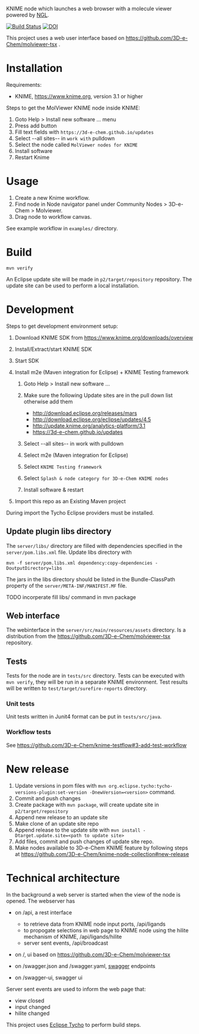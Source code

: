 KNIME node which launches a web browser with a molecule viewer powered by [NGL](https://github.com/arose/ngl).

[![Build Status](https://travis-ci.org/3D-e-Chem/knime-molviewer.svg?branch=master)](https://travis-ci.org/3D-e-Chem/knime-molviewer)
[![DOI](https://zenodo.org/badge/DOI/10.5281/zenodo.168569.svg)](https://doi.org/10.5281/zenodo.168569)

This project uses a web user interface based on https://github.com/3D-e-Chem/molviewer-tsx .

# Installation

Requirements:

* KNIME, https://www.knime.org, version 3.1 or higher

Steps to get the MolViewer KNIME node inside KNIME:

1. Goto Help > Install new software ... menu
2. Press add button
3. Fill text fields with `https://3d-e-chem.github.io/updates`
4. Select --all sites-- in `work with` pulldown
5. Select the node called `MolViewer nodes for KNIME`
6. Install software
7. Restart Knime

# Usage

1. Create a new Knime workflow.
2. Find node in Node navigator panel under Community Nodes > 3D-e-Chem > Molviewer.
3. Drag node to workflow canvas.

See example workflow in `examples/` directory.

# Build

```
mvn verify
```

An Eclipse update site will be made in `p2/target/repository` repository.
The update site can be used to perform a local installation.

# Development

Steps to get development environment setup:

1. Download KNIME SDK from https://www.knime.org/downloads/overview
2. Install/Extract/start KNIME SDK
3. Start SDK
4. Install m2e (Maven integration for Eclipse) + KNIME Testing framework

    1. Goto Help > Install new software ...
    2. Make sure the following Update sites are in the pull down list otherwise add them

        * http://download.eclipse.org/releases/mars
        * http://download.eclipse.org/eclipse/updates/4.5
        * http://update.knime.org/analytics-platform/3.1
        * https://3d-e-chem.github.io/updates

    3. Select --all sites-- in work with pulldown
    4. Select m2e (Maven integration for Eclipse)
    5. Select `KNIME Testing framework`
    6. Select `Splash & node category for 3D-e-Chem KNIME nodes`
    7. Install software & restart

5. Import this repo as an Existing Maven project

During import the Tycho Eclipse providers must be installed.


## Update plugin libs directory

The `server/libs/` directory are filled with dependencies specified in the `server/pom.libs.xml` file.
Update libs directory with
```
mvn -f server/pom.libs.xml dependency:copy-dependencies -DoutputDirectory=libs
```
The jars in the libs directory should be listed in the Bundle-ClassPath property of the `server/META-INF/MANIFEST.MF` file.

TODO incorperate fill libs/ command in mvn package


## Web interface

The webinterface in the `server/src/main/resources/assets` directory. Is a distribution from the https://github.com/3D-e-Chem/molviewer-tsx repository.

## Tests

Tests for the node are in `tests/src` directory.
Tests can be executed with `mvn verify`, they will be run in a separate KNIME environment.
Test results will be written to `test/target/surefire-reports` directory.

### Unit tests

Unit tests written in Junit4 format can be put in `tests/src/java`.

### Workflow tests

See https://github.com/3D-e-Chem/knime-testflow#3-add-test-workflow

# New release

1. Update versions in pom files with `mvn org.eclipse.tycho:tycho-versions-plugin:set-version -DnewVersion=<version>` command.
2. Commit and push changes
3. Create package with `mvn package`, will create update site in `p2/target/repository`
4. Append new release to an update site
  1. Make clone of an update site repo
  2. Append release to the update site with `mvn install -Dtarget.update.site=<path to update site>`
5. Add files, commit and push changes of update site repo.
6. Make nodes available to 3D-e-Chem KNIME feature by following steps at https://github.com/3D-e-Chem/knime-node-collection#new-release

# Technical architecture

In the background a web server is started when the view of the node is opened.
The webserver has
* on /api, a rest interface

  * to retrieve data from KNIME node input ports, /api/ligands
  * to propogate selections in web page to KNIME node using the hilite mechanism of KNIME, /api/ligands/hilite
  * server sent events, /api/broadcast

* on /, ui based on https://github.com/3D-e-Chem/molviewer-tsx
* on /swagger.json and /swagger.yaml, [swagger](http://swagger.io/) endpoints
* on /swagger-ui, swagger ui

Server sent events are used to inform the web page that:

* view closed
* input changed
* hilite changed

This project uses [Eclipse Tycho](https://www.eclipse.org/tycho/) to perform build steps.
